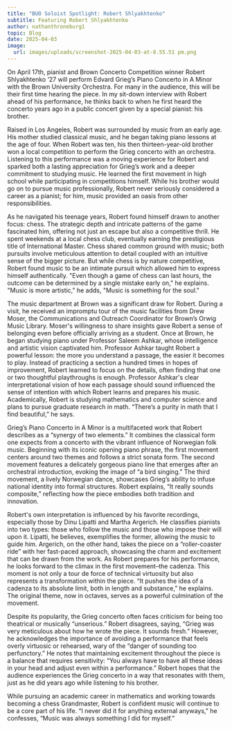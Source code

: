 ```yaml
---
title: "BUO Soloist Spotlight: Robert Shlyakhtenko"
subtitle: Featuring Robert Shlyakhtenko
author: nathanthroneburg1
topic: Blog
date: 2025-04-03
image:
  url: images/uploads/screenshot-2025-04-03-at-8.55.51 pm.png
---
```

On April 17th, pianist and Brown Concerto Competition winner Robert Shlyakhtenko ‘27 will perform Edvard Grieg’s Piano Concerto in A Minor with the Brown University Orchestra. For many in the audience, this will be their first time hearing the piece. In my sit-down interview with Robert ahead of his performance, he thinks back to when he first heard the concerto years ago in a public concert given by a special pianist: his brother.

Raised in Los Angeles, Robert was surrounded by music from an early age. His mother studied classical music, and he began taking piano lessons at the age of four. When Robert was ten, his then thirteen-year-old brother won a local competition to perform the Grieg concerto with an orchestra. Listening to this performance was a moving experience for Robert and sparked both a lasting appreciation for Grieg’s work and a deeper commitment to studying music. He learned the first movement in high school while participating in competitions himself. While his brother would go on to pursue music professionally, Robert never seriously considered a career as a pianist; for him, music provided an oasis from other responsibilities.

As he navigated his teenage years, Robert found himself drawn to another focus: chess. The strategic depth and intricate patterns of the game fascinated him, offering not just an escape but also a competitive thrill. He spent weekends at a local chess club, eventually earning the prestigious title of International Master. Chess shared common ground with music; both pursuits involve meticulous attention to detail coupled with an intuitive sense of the bigger picture. But while chess is by nature competitive, Robert found music to be an intimate pursuit which allowed him to express himself authentically. "Even though a game of chess can last hours, the outcome can be determined by a single mistake early on," he explains. "Music is more artistic," he adds, "Music is something for the soul."

The music department at Brown was a significant draw for Robert. During a visit, he received an impromptu tour of the music facilities from Drew Moser, the Communications and Outreach Coordinator for Brown’s Orwig Music Library. Moser's willingness to share insights gave Robert a sense of belonging even before officially arriving as a student. Once at Brown, he began studying piano under Professor Saleem Ashkar, whose intelligence and artistic vision captivated him. Professor Ashkar taught Robert a powerful lesson: the more you understand a passage, the easier it becomes to play. Instead of practicing a section a hundred times in hopes of improvement, Robert learned to focus on the details, often finding that one or two thoughtful playthroughs is enough. Professor Ashkar's clear interpretational vision of how each passage should sound influenced the sense of intention with which Robert learns and prepares his music. Academically, Robert is studying mathematics and computer science and plans to pursue graduate research in math. “There’s a purity in math that I find beautiful,” he says.

Grieg’s Piano Concerto in A Minor is a multifaceted work that Robert describes as a “synergy of two elements.” It combines the classical form one expects from a concerto with the vibrant influence of Norwegian folk music. Beginning with its iconic opening piano phrase, the first movement centers around two themes and follows a strict sonata form. The second movement features a delicately gorgeous piano line that emerges after an orchestral introduction, evoking the image of “a bird singing.” The third movement, a lively Norwegian dance, showcases Grieg’s ability to infuse national identity into formal structures. Robert explains, “It really sounds composite,” reflecting how the piece embodies both tradition and innovation.

Robert's own interpretation is influenced by his favorite recordings, especially those by Dinu Lipatti and Martha Argerich. He classifies pianists into two types: those who follow the music and those who impose their will upon it. Lipatti, he believes, exemplifies the former, allowing the music to guide him. Argerich, on the other hand, takes the piece on a “roller-coaster ride” with her fast-paced approach, showcasing the charm and excitement that can be drawn from the work. As Robert prepares for his performance, he looks forward to the climax in the first movement–the cadenza. This moment is not only a tour de force of technical virtuosity but also represents a transformation within the piece. “It pushes the idea of a cadenza to its absolute limit, both in length and substance,” he explains. The original theme, now in octaves, serves as a powerful culmination of the movement.

Despite its popularity, the Grieg concerto often faces criticism for being too theatrical or musically “unserious.” Robert disagrees, saying, “Grieg was very meticulous about how he wrote the piece. It sounds fresh.” However, he acknowledges the importance of avoiding a performance that feels overly virtuosic or rehearsed, wary of the “danger of sounding too perfunctory.” He notes that maintaining excitement throughout the piece is a balance that requires sensitivity: “You always have to have all these ideas in your head and adjust even within a performance.” Robert hopes that the audience experiences the Grieg concerto in a way that resonates with them, just as he did years ago while listening to his brother.

While pursuing an academic career in mathematics and working towards becoming a chess Grandmaster, Robert is confident music will continue to be a core part of his life. “I never did it for anything external anyways,” he confesses, “Music was always something I did for myself.”